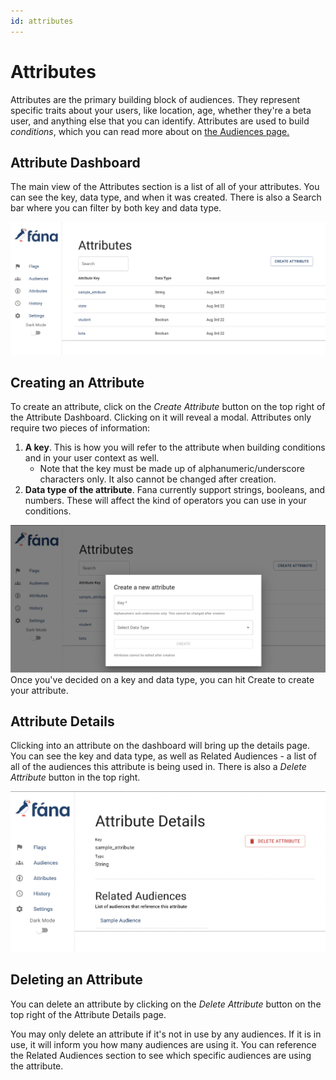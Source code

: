 ```yaml
---
id: attributes
---
```


# Attributes

Attributes are the primary building block of audiences. They represent specific traits about your users, like location, age, whether they're a beta user, and anything else that you can identify. Attributes are used to build *conditions*, which you can read more about on [the Audiences page.](audiences.md)

## Attribute Dashboard

The main view of the Attributes section is a list of all of your attributes. You can see the key, data type, and when it was created. There is also a Search bar where you can filter by both key and data type.

![img alt](/img/att_dash.png)

## Creating an Attribute

To create an attribute, click on the *Create Attribute* button on the top right of the Attribute Dashboard. Clicking on it will reveal a modal. Attributes only require two pieces of information:


1. **A key**. This is how you will refer to the attribute when building conditions and in your user context as well.
   - Note that the key must be made up of alphanumeric/underscore characters only. It also cannot be changed after creation.
2. **Data type of the attribute**. Fana currently support strings, booleans, and numbers. These will affect the kind of operators you can use in your conditions.

![img alt](/img/att_create.png)
Once you've decided on a key and data type, you can hit Create to create your attribute.

## Attribute Details

Clicking into an attribute on the dashboard will bring up the details page. You can see the key and data type, as well as Related Audiences - a list of all of the audiences this attribute is being used in. There is also a *Delete Attribute* button in the top right.

![img alt](/img/att_dets.png)

## Deleting an Attribute

You can delete an attribute by clicking on the *Delete Attribute* button on the top right of the Attribute Details page. 

You may only delete an attribute if it's not in use by any audiences. If it is in use, it will inform you how many audiences are using it. You can reference the Related Audiences section to see which specific audiences are using the attribute.
